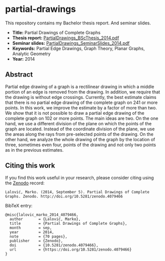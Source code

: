 # partial-drawings
This repository contains my Bachelor thesis report. And seminar slides.

* **Title:** Partial Drawings of Complete Graphs
* **Thesis report:** [PartialDrawings_BScThesis_2014.pdf](https://zenodo.org/record/4079466/files/PartialDrawings_BScThesis_2014.pdf?download=1)
* **Seminar slides:** [PartialDrawings_SeminarSlides_2014.pdf](https://zenodo.org/record/4079483/files/PartialDrawings_SeminarSlides_2014.pdf?download=1)
* **Keywords:** Partial Edge Drawings, Graph Theory, Planar Graphs, Analytic Geometry
* **Year:** 2014

## Abstract
Partial edge drawing of a graph is a rectilinear drawing in which a middle portion of an edge is removed from the drawing. In addition, we require that the drawing is without edge crossings. Currently, the best estimate claims that there is no partial edge drawing of the complete graph on 241 or more points. In this work, we improve the estimate by a factor of more than two. We show that it is not possible to draw a partial edge drawing of the complete graph on 102 or more points. The main ideas are two. On the one hand, we use a different division of the plane on which the points of the graph are located. Instead of the coordinate division of the plane, we use the areas along the rays from pre-selected points of the drawing. On the other hand, we analyze the whole drawing of the graph by the location of three, sometimes even four, points of the drawing and not only two points as in the previous estimates.

## Citing this work
If you find this work useful in your research, please consider citing using the [Zenodo](https://zenodo.org/record/4079466#.X4OKw50zZH4) record:
```
Lalović, Marko. (2014, September 5). Partial Drawings of Complete Graphs. Zenodo. http://doi.org/10.5281/zenodo.4079466
```

BibTeX entry:
```
@misc{lalovic_marko_2014_4079466,
  author       = {Lalović, Marko},
  title        = {Partial Drawings of Complete Graphs},
  month        = sep,
  year         = 2014,
  note         = {70 pages},
  publisher    = {Zenodo},
  doi          = {10.5281/zenodo.4079466},
  url          = {https://doi.org/10.5281/zenodo.4079466}
}
```